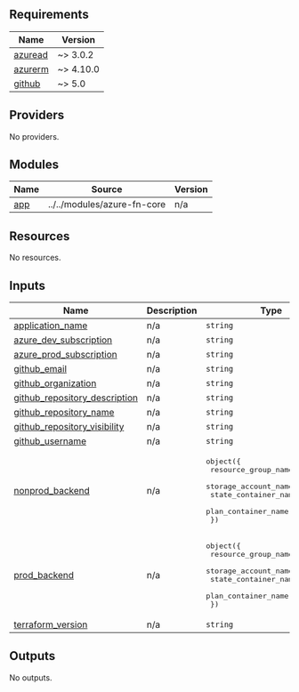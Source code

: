 <!-- BEGIN_TF_DOCS -->
## Requirements

| Name | Version |
|------|---------|
| <a name="requirement_azuread"></a> [azuread](#requirement\_azuread) | ~> 3.0.2 |
| <a name="requirement_azurerm"></a> [azurerm](#requirement\_azurerm) | ~> 4.10.0 |
| <a name="requirement_github"></a> [github](#requirement\_github) | ~> 5.0 |

## Providers

No providers.

## Modules

| Name | Source | Version |
|------|--------|---------|
| <a name="module_app"></a> [app](#module\_app) | ../../modules/azure-fn-core | n/a |

## Resources

No resources.

## Inputs

| Name | Description | Type | Default | Required |
|------|-------------|------|---------|:--------:|
| <a name="input_application_name"></a> [application\_name](#input\_application\_name) | n/a | `string` | n/a | yes |
| <a name="input_azure_dev_subscription"></a> [azure\_dev\_subscription](#input\_azure\_dev\_subscription) | n/a | `string` | n/a | yes |
| <a name="input_azure_prod_subscription"></a> [azure\_prod\_subscription](#input\_azure\_prod\_subscription) | n/a | `string` | n/a | yes |
| <a name="input_github_email"></a> [github\_email](#input\_github\_email) | n/a | `string` | n/a | yes |
| <a name="input_github_organization"></a> [github\_organization](#input\_github\_organization) | n/a | `string` | n/a | yes |
| <a name="input_github_repository_description"></a> [github\_repository\_description](#input\_github\_repository\_description) | n/a | `string` | n/a | yes |
| <a name="input_github_repository_name"></a> [github\_repository\_name](#input\_github\_repository\_name) | n/a | `string` | n/a | yes |
| <a name="input_github_repository_visibility"></a> [github\_repository\_visibility](#input\_github\_repository\_visibility) | n/a | `string` | n/a | yes |
| <a name="input_github_username"></a> [github\_username](#input\_github\_username) | n/a | `string` | n/a | yes |
| <a name="input_nonprod_backend"></a> [nonprod\_backend](#input\_nonprod\_backend) | n/a | <pre>object({<br>    resource_group_name  = string<br>    storage_account_name = string<br>    state_container_name = string<br>    plan_container_name  = string<br>  })</pre> | n/a | yes |
| <a name="input_prod_backend"></a> [prod\_backend](#input\_prod\_backend) | n/a | <pre>object({<br>    resource_group_name  = string<br>    storage_account_name = string<br>    state_container_name = string<br>    plan_container_name  = string<br>  })</pre> | n/a | yes |
| <a name="input_terraform_version"></a> [terraform\_version](#input\_terraform\_version) | n/a | `string` | n/a | yes |

## Outputs

No outputs.
<!-- END_TF_DOCS -->